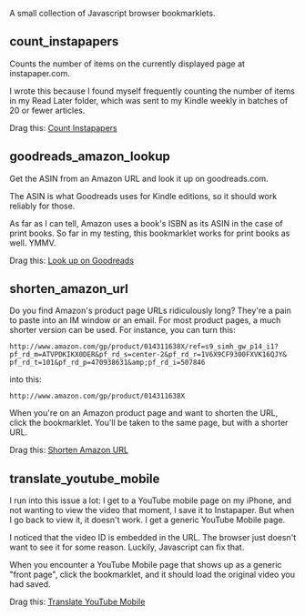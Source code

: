 
A small collection of Javascript browser bookmarklets.

## count\_instapapers ##

Counts the number of items on the currently displayed page at instapaper.com.

I wrote this because I found myself frequently counting the number of items in
my Read Later folder, which was sent to my Kindle weekly in batches of 20
or fewer articles.

Drag this: [Count Instapapers][count_instapapers]

[count_instapapers]: javascript:var%20count%20=%200;var%20divs%20=%20document.getElementsByTagName(%27div%27);for%20(var%20i%20=%200;%20i%20<%20divs.length;%20i++)%20{if%20(divs[i].className%20===%20%27titleRow%27)%20{count++;}}alert(count);

## goodreads\_amazon\_lookup ##

Get the ASIN from an Amazon URL and look it up on goodreads.com.

The ASIN is what Goodreads uses for Kindle editions, so it should work
reliably for those.

As far as I can tell, Amazon uses a book's ISBN as its ASIN in the case of
print books. So far in my testing, this bookmarklet works for print books as
well. YMMV.

Drag this: [Look up on Goodreads][goodreads_amazon_lookup]

[goodreads_amazon_lookup]: javascript:var%20prefix%20=%20%27http://www.goodreads.com/search/search?search_type=books&search%5Bquery%5D=%27;var%20url%20=%20document.location.href;var%20dp_re%20=%20/\/dp\//;var%20gp_re%20=%20/\/gp\/product\//;if%20(%20dp_re.test(%20url%20)%20)%20{location%20=%20url.replace(%20/^http:\/\/[^\/]+.*\/dp\/([^\/]+)\/.*$/,%20prefix%20+%20%22$1%22%20);}%20else%20if%20(%20gp_re.test(%20url%20)%20)%20{location%20=%20url.replace(%20/^http:\/\/[^\/]+.*\/gp\/product\/([^\/]+)\/.*$/,%20prefix%20+%20%22$1%22%20);}%20else%20{alert(%20%27Unrecognized%20URL%20format%27%20);}

## shorten\_amazon\_url ##

Do you find Amazon's product page URLs ridiculously long? They're a pain to
paste into an IM window or an email. For most product pages, a much shorter
version can be used. For instance, you can turn this:

	http://www.amazon.com/gp/product/014311638X/ref=s9_simh_gw_p14_i1?
    pf_rd_m=ATVPDKIKX0DER&pf_rd_s=center-2&pf_rd_r=1V6X9CF9300FXVK16QJY&
    pf_rd_t=101&pf_rd_p=470938631&amp;pf_rd_i=507846

into this:

	http://www.amazon.com/gp/product/014311638X

When you're on an Amazon product page and want to shorten the URL, click the
bookmarklet. You'll be taken to the same page, but with a shorter URL.

Drag this: [Shorten Amazon URL][shorten_amazon_url]

[shorten_amazon_url]: javascript:var%20url%20=%20document.location.href;var%20dp_re%20=%20/\/dp\//;var%20gp_re%20=%20/\/gp\/product\//;if%20(%20dp_re.test(%20url%20)%20)%20{location%20=%20url.replace(%20/^(http:\/\/[^\/]+).*(\/dp\/[^\/]+)\/.*$/,%20%22$1$2%22%20);}%20else%20if%20(%20gp_re.test(%20url%20)%20)%20{location%20=%20url.replace(%20/^(http:\/\/[^\/]+).*(\/gp\/product\/[^\/]+)\/.*$/,%20%22$1$2%22%20);}%20else%20{alert(%20%27Unrecognized%20URL%20format%27%20);}

## translate\_youtube\_mobile ##

I run into this issue a lot: I get to a YouTube mobile page on my iPhone, and
not wanting to view the video that moment, I save it to Instapaper. But when
I go back to view it, it doesn't work. I get a generic YouTube Mobile page.

I noticed that the video ID is embedded in the URL. The browser just doesn't
want to see it for some reason. Luckily, Javascript can fix that.

When you encounter a YouTube Mobile page that shows up as a generic "front
page", click the bookmarklet, and it should load the original video you had
saved.

Drag this: [Translate YouTube Mobile][translate_youtube_mobile]

[translate_youtube_mobile]: javascript://url%20=%20document.location.href;re%20=%20/v%253D([^%25%26]+)/;if%20(%20re.test(%20url%20)%20)%20{location%20=%20%27http://youtube.com/watch?v=%27%20+%20RegExp.$1;}%20else%20{alert(%20%27Unrecognized%20URL%20format%27%20);}

